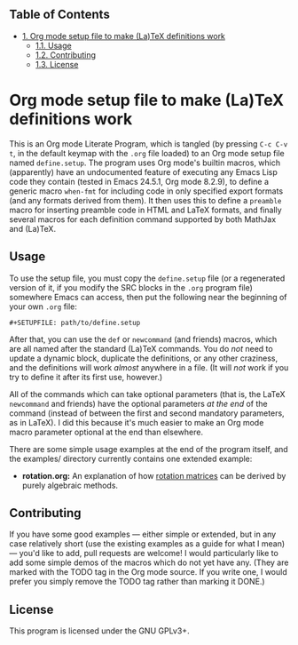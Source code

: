 <div id="table-of-contents">
<h2>Table of Contents</h2>
<div id="text-table-of-contents">
<ul>
<li><a href="#sec-1">1. Org mode setup file to make (La)TeX definitions work</a>
<ul>
<li><a href="#sec-1-1">1.1. Usage</a></li>
<li><a href="#sec-1-2">1.2. Contributing</a></li>
<li><a href="#sec-1-3">1.3. License</a></li>
</ul>
</li>
</ul>
</div>
</div>

# Org mode setup file to make (La)TeX definitions work<a id="sec-1" name="sec-1"></a>

This is an Org mode Literate Program, which is tangled (by pressing
`C-c C-v t`, in the default keymap with the `.org` file loaded) to an
Org mode setup file named `define.setup`.  The program uses Org mode's
builtin macros, which (apparently) have an undocumented feature of
executing any Emacs Lisp code they contain (tested in Emacs 24.5.1,
Org mode 8.2.9), to define a generic macro `when-fmt` for including
code in only specified export formats (and any formats derived from
them).  It then uses this to define a `preamble` macro for inserting
preamble code in HTML and LaTeX formats, and finally several macros
for each definition command supported by both MathJax and (La)TeX.

## Usage<a id="sec-1-1" name="sec-1-1"></a>

To use the setup file, you must copy the `define.setup` file (or a
regenerated version of it, if you modify the SRC blocks in the `.org`
program file) somewhere Emacs can access, then put the following near
the beginning of your own `.org` file:

    #+SETUPFILE: path/to/define.setup

After that, you can use the `def` or `newcommand` (and friends)
macros, which are all named after the standard (La)TeX commands.  You
do *not* need to update a dynamic block, duplicate the definitions, or
any other craziness, and the definitions will work *almost* anywhere
in a file.  (It will *not* work if you try to define it after its
first use, however.)

All of the commands which can take optional parameters (that is, the
LaTeX `newcommand` and friends) have the optional parameters *at the
end* of the command (instead of between the first and second mandatory
parameters, as in LaTeX).  I did this because it's much easier to make
an Org mode macro parameter optional at the end than elsewhere.

There are some simple usage examples at the end of the program itself,
and the examples/ directory currently contains one extended example:

-   **rotation.org:** An explanation of how [rotation matrices](https://en.wikipedia.org/wiki/Rotation_matrix) can be
    derived by purely algebraic methods.

## Contributing<a id="sec-1-2" name="sec-1-2"></a>

If you have some good examples &#x2014; either simple or extended, but in
any case relatively short (use the existing examples as a guide for
what I mean) &#x2014; you'd like to add, pull requests are welcome!  I
would particularly like to add some simple demos of the macros which
do not yet have any.  (They are marked with the TODO tag in the Org
mode source.  If you write one, I would prefer you simply remove the
TODO tag rather than marking it DONE.)

## License<a id="sec-1-3" name="sec-1-3"></a>

This program is licensed under the GNU GPLv3+.